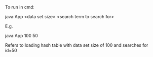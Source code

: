 To run in cmd:

java App &lt;data set size&gt; &lt;search term to search for&gt;

E.g.

java App 100 50

Refers to loading hash table with data set size of 100 and searches for id=50
